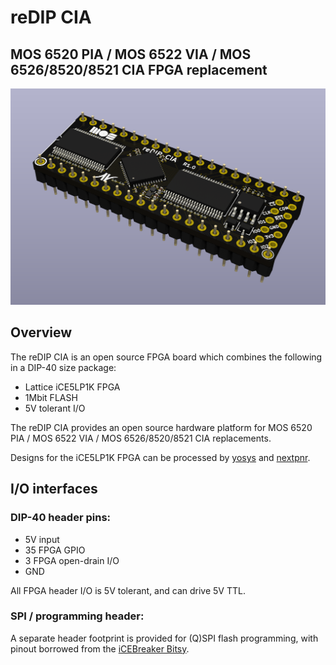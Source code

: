 # reDIP CIA

## MOS 6520 PIA / MOS 6522 VIA / MOS 6526/8520/8521 CIA FPGA replacement
![Board](hardware/documentation/reDIP-CIA-board.png)

## Overview
The reDIP CIA is an open source FPGA board which combines the following in a DIP-40 size package:

* Lattice iCE5LP1K FPGA
* 1Mbit FLASH
* 5V tolerant I/O

The reDIP CIA provides an open source hardware platform for MOS 6520 PIA / MOS 6522 VIA / MOS 6526/8520/8521 CIA replacements.

Designs for the iCE5LP1K FPGA can be processed by [yosys](https://github.com/YosysHQ/yosys/) and [nextpnr](https://github.com/YosysHQ/nextpnr/).

## I/O interfaces

### DIP-40 header pins:

* 5V input
* 35 FPGA GPIO
* 3 FPGA open-drain I/O
* GND

All FPGA header I/O is 5V tolerant, and can drive 5V TTL.

### SPI / programming header:

A separate header footprint is provided for (Q)SPI flash programming, with pinout borrowed from the [iCEBreaker Bitsy](https://github.com/icebreaker-fpga/icebreaker).
